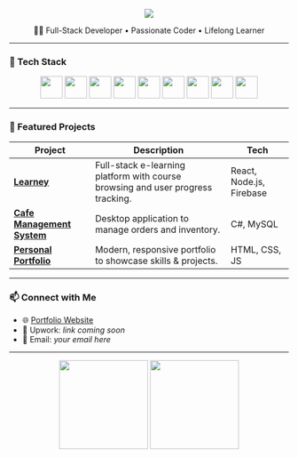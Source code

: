 <!-- Banner -->
<p align="center">
  <img src="https://capsule-render.vercel.app/api?type=waving&color=5C7CFF&height=200&section=header&text=Hi,%20I'm%20Ujjwal%20Dawadi&fontSize=40&fontColor=ffffff&animation=fadeIn" />
</p>

<p align="center">
  👨‍💻 Full-Stack Developer • Passionate Coder • Lifelong Learner  
</p>

---

### 🔧 Tech Stack

<p align="center">
  <img src="https://cdn.jsdelivr.net/gh/devicons/devicon/icons/javascript/javascript-original.svg" width="40"/>
  <img src="https://cdn.jsdelivr.net/gh/devicons/devicon/icons/react/react-original.svg" width="40"/>
  <img src="https://cdn.jsdelivr.net/gh/devicons/devicon/icons/nodejs/nodejs-original.svg" width="40"/>
  <img src="https://cdn.jsdelivr.net/gh/devicons/devicon/icons/csharp/csharp-original.svg" width="40"/>
  <img src="https://cdn.jsdelivr.net/gh/devicons/devicon/icons/java/java-original.svg" width="40"/>
  <img src="https://cdn.jsdelivr.net/gh/devicons/devicon/icons/mysql/mysql-original.svg" width="40"/>
  <img src="https://cdn.jsdelivr.net/gh/devicons/devicon/icons/mongodb/mongodb-original.svg" width="40"/>
  <img src="https://cdn.jsdelivr.net/gh/devicons/devicon/icons/firebase/firebase-plain.svg" width="40"/>
  <img src="https://cdn.jsdelivr.net/gh/devicons/devicon/icons/git/git-original.svg" width="40"/>
</p>

---

### 🚀 Featured Projects

| Project | Description | Tech |
|--------|-------------|------|
| [**Learney**](https://github.com/UjjjwalDawadi/learney) | Full-stack e-learning platform with course browsing and user progress tracking. | React, Node.js, Firebase |
| [**Cafe Management System**](#) | Desktop application to manage orders and inventory. | C#, MySQL |
| [**Personal Portfolio**](https://ujjwaldawadi.com.np) | Modern, responsive portfolio to showcase skills & projects. | HTML, CSS, JS |

---

### 📫 Connect with Me

- 🌐 [Portfolio Website](https://ujjwaldawadi.com.np)  
- 💼 Upwork: *link coming soon*  
- 📧 Email: *your email here*  

---

<p align="center">
  <img src="https://github-readme-stats.vercel.app/api?username=UjjjwalDawadi&show_icons=true&theme=tokyonight" height="160"/>
  <img src="https://github-readme-streak-stats.herokuapp.com/?user=UjjjwalDawadi&theme=tokyonight" height="160"/>
</p>
